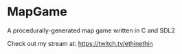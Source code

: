 # MapGame

A procedurally-generated map game written in C and SDL2

Check out my stream at: https://twitch.tv/ethinethin
